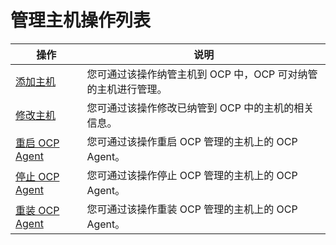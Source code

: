 管理主机操作列表
=============================




|                             操作                              |                 说明                  |
|-------------------------------------------------------------|-------------------------------------|
| [添加主机](../6.management-host/2.add-host.md)         | 您可通过该操作纳管主机到 OCP 中，OCP 可对纳管的主机进行管理。 |
| [修改主机](../6.management-host/3.modify-host.md)         | 您可通过该操作修改已纳管到 OCP 中的主机的相关信息。        |
| [重启 OCP Agent](../6.management-host/4.restart-the-ocp-agent.md) | 您可通过该操作重启 OCP 管理的主机上的 OCP Agent。    |
| [停止 OCP Agent](../6.management-host/5.stop-the-ocp-agent.md) | 您可通过该操作停止 OCP 管理的主机上的 OCP Agent。    |
| [重装 OCP Agent](../6.management-host/6.reinstall-ocp-agent.md) | 您可通过该操作重装 OCP 管理的主机上的 OCP Agent。    |
